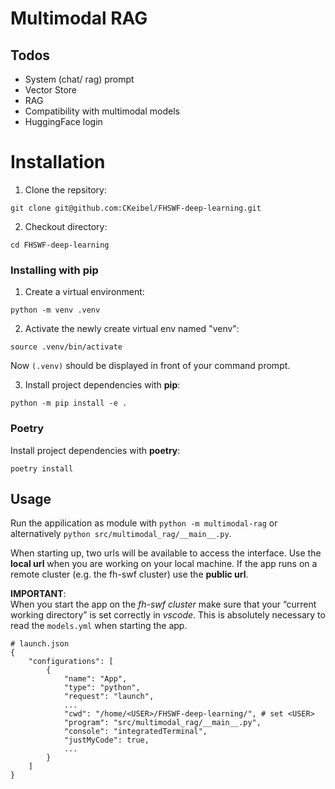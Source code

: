 # Multimodal RAG
## Todos
- System (chat/ rag) prompt
- Vector Store
- RAG
- Compatibility with multimodal models
- HuggingFace login

# Installation
1. Clone the repsitory: 

```
git clone git@github.com:CKeibel/FHSWF-deep-learning.git
``` 

2. Checkout directory:  
```
cd FHSWF-deep-learning
```

### Installing with pip

1. Create a virtual environment:  
```
python -m venv .venv
```

2. Activate the newly create virtual env named "venv":  
```
source .venv/bin/activate
```
Now `(.venv)` should be displayed in front of your command prompt.  

3. Install project dependencies with **pip**:  

```
python -m pip install -e .
```

### Poetry

Install project dependencies with **poetry**:  
```
poetry install
```

## Usage
Run the appilication as module with `python -m multimodal-rag` or alternatively `python src/multimodal_rag/__main__.py`.

When starting up, two urls will be available to access the interface. Use the **local url** when you are working on your local machine. If the app runs on a remote cluster (e.g. the fh-swf cluster) use the **public url**.

**IMPORTANT**:  
When you start the app on the *fh-swf cluster* make sure that your “current working directory” is set correctly in *vscode*. This is absolutely necessary to read the `models.yml` when starting the app.
```
# launch.json
{
    "configurations": [
        {
            "name": "App",
            "type": "python",
            "request": "launch",
            ...
            "cwd": "/home/<USER>/FHSWF-deep-learning/", # set <USER>
            "program": "src/multimodal_rag/__main__.py",
            "console": "integratedTerminal",
            "justMyCode": true,
            ...
        }
    ]
}
```
